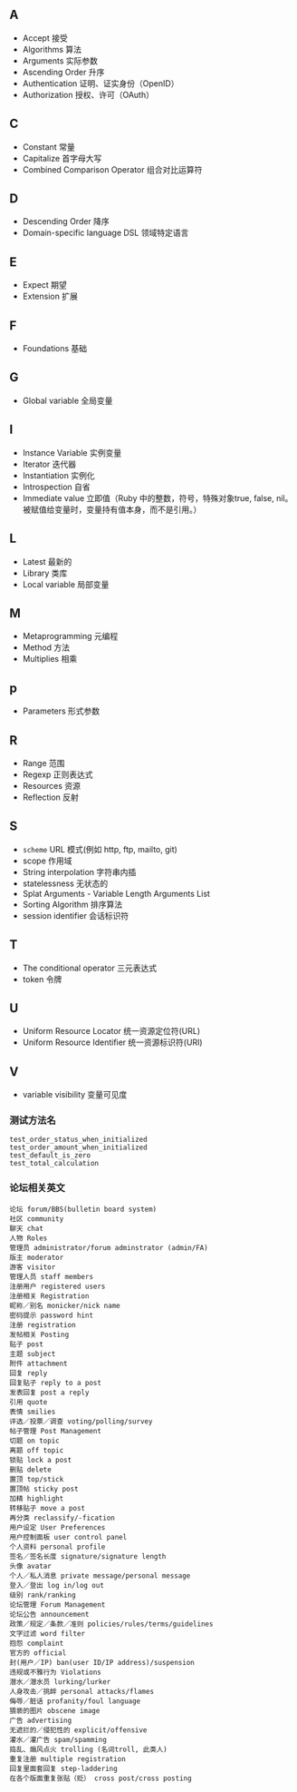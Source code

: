 ## A

* Accept 接受
* Algorithms 算法
* Arguments 实际参数
* Ascending Order 升序
* Authentication 证明、证实身份（OpenID）
* Authorization 授权、许可（OAuth）

## C

* Constant 常量
* Capitalize 首字母大写
* Combined Comparison Operator 组合对比运算符

## D

* Descending Order 降序
* Domain-specific language DSL 领域特定语言

## E

* Expect 期望
* Extension 扩展

## F

* Foundations 基础

## G

* Global variable 全局变量

## I

* Instance Variable 实例变量
* Iterator 迭代器
* Instantiation 实例化
* Introspection 自省
* Immediate value 立即值（Ruby 中的整数，符号，特殊对象true, false, nil。被赋值给变量时，变量持有值本身，而不是引用。）

## L

* Latest 最新的
* Library 类库
* Local variable 局部变量

## M

* Metaprogramming 元编程
* Method 方法
* Multiplies 相乘

## p

* Parameters 形式参数

## R

* Range 范围
* Regexp 正则表达式
* Resources 资源
* Reflection 反射

## S

* ```scheme``` URL 模式(例如 http, ftp, mailto, git)
* scope 作用域
* String interpolation 字符串内插
* statelessness 无状态的
* Splat Arguments - Variable Length Arguments List
* Sorting Algorithm 排序算法
* session identifier 会话标识符

## T

* The conditional operator 三元表达式
* token 令牌


## U

* Uniform Resource Locator 统一资源定位符(URL)
* Uniform Resource Identifier 统一资源标识符(URI)

## V

* variable visibility 变量可见度

### 测试方法名

```
test_order_status_when_initialized
test_order_amount_when_initialized
test_default_is_zero
test_total_calculation
```


### 论坛相关英文

```
论坛 forum/BBS(bulletin board system)
社区 community
聊天 chat
人物 Roles
管理员 administrator/forum adminstrator (admin/FA)
版主 moderator
游客 visitor
管理人员 staff members
注册用户 registered users
注册相关 Registration
昵称／别名 monicker/nick name
密码提示 password hint
注册 registration
发帖相关 Posting
贴子 post
主题 subject
附件 attachment
回复 reply
回复贴子 reply to a post
发表回复 post a reply
引用 quote
表情 smilies
评选／投票／调查 voting/polling/survey
帖子管理 Post Management
切题 on topic
离题 off topic
锁贴 lock a post
删贴 delete
置顶 top/stick
置顶帖 sticky post
加精 highlight
转移贴子 move a post
再分类 reclassify/-fication
用户设定 User Preferences
用户控制面板 user control panel
个人资料 personal profile
签名／签名长度 signature/signature length
头像 avatar
个人／私人消息 private message/personal message
登入／登出 log in/log out
级别 rank/ranking
论坛管理 Forum Management
论坛公告 announcement
政策／规定／条款／准则 policies/rules/terms/guidelines
文字过滤 word filter
抱怨 complaint
官方的 official
封(用户／IP) ban(user ID/IP address)/suspension
违规或不雅行为 Violations
潜水／潜水员 lurking/lurker
人身攻击／挑衅 personal attacks/flames
侮辱／脏话 profanity/foul language
猥亵的图片 obscene image
广告 advertising
无遮拦的／侵犯性的 explicit/offensive
灌水／灌广告 spam/spamming
捣乱、煽风点火 trolling (名词troll, 此类人)
重复注册 multiple registration
回复里面套回复 step-laddering
在各个版面重复张贴（贬） cross post/cross posting
```
